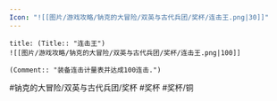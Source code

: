 ```yaml
---
Icon: "![[图片/游戏攻略/钠克的大冒险/双英与古代兵团/奖杯/连击王.png|30]]"
---
```

```ad-common-bronze-trophy
title: (Title:: "连击王")
![[图片/游戏攻略/钠克的大冒险/双英与古代兵团/奖杯/连击王.png|100]]

(Comment:: "装备连击计量表并达成100连击.")
```

#钠克的大冒险/双英与古代兵团/奖杯 #奖杯 #奖杯/铜

